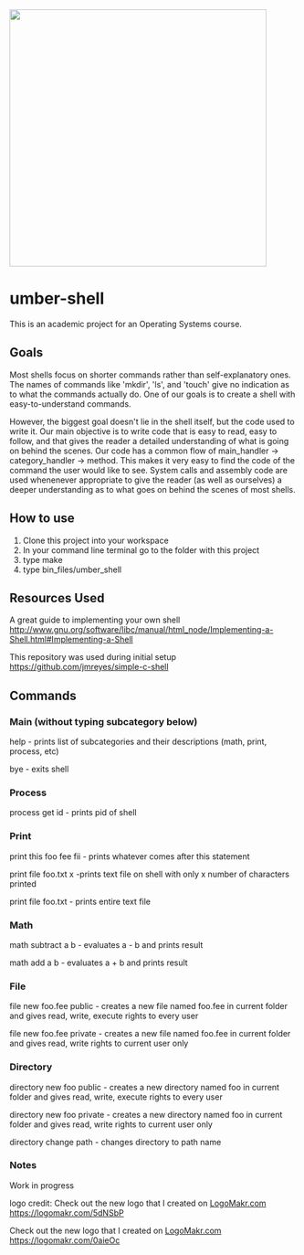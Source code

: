 
<img src="https://lh3.googleusercontent.com/Ttxh22Q3TbGkmo_8frVT9xfAtvi65BdSsIVHaIT3gl8UA6Zb5F9XGSB5hgGraz2wSCIHjBGKNmgdmcup6j9R=w1920-h935-rw" width="450">

# umber-shell

This is an academic project for an Operating Systems course.

## Goals
Most shells focus on shorter commands rather than self-explanatory ones. The names of commands like 'mkdir', 'ls', and 'touch' give no indication as to what the commands actually do. One of our goals is to create a shell with easy-to-understand commands.

However, the biggest goal doesn't lie in the shell itself, but the code used to write it. Our main objective is to write code that is easy to read, easy to follow, and that gives the reader a detailed understanding of what is going on behind the scenes.
Our code has a common flow of main_handler -> category_handler -> method. This makes it very easy to find the code of the command the user would like to see. System calls and assembly code are used whenenever appropriate to give the reader (as well as ourselves) a deeper understanding as to what goes on behind the scenes of most shells.

## How to use
1. Clone this project into your workspace
2. In your command line terminal go to the folder with this project
3. type make
4. type bin_files/umber_shell

## Resources Used

A great guide to implementing your own shell
http://www.gnu.org/software/libc/manual/html_node/Implementing-a-Shell.html#Implementing-a-Shell

This repository was used during initial setup
https://github.com/jmreyes/simple-c-shell

## Commands

### Main (without typing subcategory below)
help - prints list of subcategories and their descriptions (math, print, process, etc)

bye - exits shell

### Process
process get id            - prints pid of shell

### Print
print this foo fee fii         - prints whatever comes after this statement

print file foo.txt x -prints text file on shell with only x number of characters printed

print file foo.txt - prints entire text file


### Math

math subtract a b       - evaluates a - b and prints result

math add a b             - evaluates a + b and prints result

### File
file new foo.fee public   - creates a new file named foo.fee in current folder and gives read, write, execute rights to every user

file new foo.fee private  - creates a new file named foo.fee in current folder and gives read, write rights to current user only

### Directory
directory new foo public  - creates a new directory named foo in current folder and gives read, write, execute rights to every user

directory new foo private - creates a new directory named foo in current folder and gives read, write rights to current user only

directory change path - changes directory to path name



### Notes
Work in progress

logo credit: 
Check out the new logo that I created on <a href="http://logomakr.com" title="Logo Makr">LogoMakr.com</a> https://logomakr.com/5dNSbP

Check out the new logo that I created on <a href="http://logomakr.com" title="Logo Makr">LogoMakr.com</a> https://logomakr.com/0aieOc


